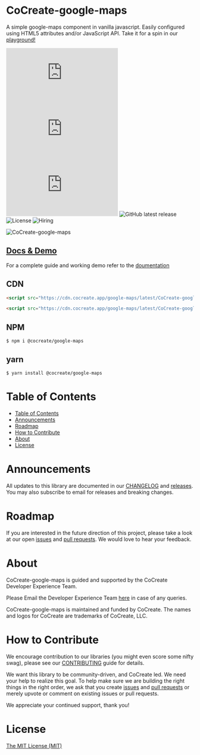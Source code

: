 # CoCreate-google-maps

A simple google-maps component in vanilla javascript. Easily configured using HTML5 attributes and/or JavaScript API. Take it for a spin in our [playground!](https://cocreate.app/docs/google-maps)

![minified](https://img.badgesize.io/https://cdn.cocreate.app/google-maps/latest/CoCreate-google-maps.min.js?style=flat-square&label=minified&color=orange)
![gzip](https://img.badgesize.io/https://cdn.cocreate.app/google-maps/latest/CoCreate-google-maps.min.js?compression=gzip&style=flat-square&label=gzip&color=yellow)
![brotli](https://img.badgesize.io/https://cdn.cocreate.app/google-maps/latest/CoCreate-google-maps.min.js?compression=brotli&style=flat-square&label=brotli)
![GitHub latest release](https://img.shields.io/github/v/release/CoCreate-app/CoCreate-google-maps?style=flat-square)
![License](https://img.shields.io/github/license/CoCreate-app/CoCreate-google-maps?style=flat-square)
![Hiring](https://img.shields.io/static/v1?style=flat-square&label=&message=Hiring&color=blueviolet)

![CoCreate-google-maps](https://cdn.cocreate.app/docs/CoCreate-google-maps.gif)

## [Docs & Demo](https://cocreate.app/docs/google-maps)

For a complete guide and working demo refer to the [doumentation](https://cocreate.app/docs/google-maps)

## CDN

```html
<script src="https://cdn.cocreate.app/google-maps/latest/CoCreate-google-maps.min.js"></script>
```

```html
<script src="https://cdn.cocreate.app/google-maps/latest/CoCreate-google-maps.min.css"></script>
```

## NPM

```shell
$ npm i @cocreate/google-maps
```

## yarn

```shell
$ yarn install @cocreate/google-maps
```

# Table of Contents

- [Table of Contents](#table-of-contents)
- [Announcements](#announcements)
- [Roadmap](#roadmap)
- [How to Contribute](#how-to-contribute)
- [About](#about)
- [License](#license)

<a name="announcements"></a>

# Announcements

All updates to this library are documented in our [CHANGELOG](https://github.com/CoCreate-app/CoCreate-google-maps/blob/master/CHANGELOG.md) and [releases](https://github.com/CoCreate-app/CoCreate-google-maps/releases). You may also subscribe to email for releases and breaking changes.

<a name="roadmap"></a>

# Roadmap

If you are interested in the future direction of this project, please take a look at our open [issues](https://github.com/CoCreate-app/CoCreate-google-maps/issues) and [pull requests](https://github.com/CoCreate-app/CoCreate-google-maps/pulls). We would love to hear your feedback.

<a name="about"></a>

# About

CoCreate-google-maps is guided and supported by the CoCreate Developer Experience Team.

Please Email the Developer Experience Team [here](mailto:develop@cocreate.app) in case of any queries.

CoCreate-google-maps is maintained and funded by CoCreate. The names and logos for CoCreate are trademarks of CoCreate, LLC.

<a name="contribute"></a>

# How to Contribute

We encourage contribution to our libraries (you might even score some nifty swag), please see our [CONTRIBUTING](https://github.com/CoCreate-app/CoCreate-google-maps/blob/master/CONTRIBUTING.md) guide for details.

We want this library to be community-driven, and CoCreate led. We need your help to realize this goal. To help make sure we are building the right things in the right order, we ask that you create [issues](https://github.com/CoCreate-app/CoCreate-google-maps/issues) and [pull requests](https://github.com/CoCreate-app/CoCreate-google-maps/pulls) or merely upvote or comment on existing issues or pull requests.

We appreciate your continued support, thank you!

# License

[The MIT License (MIT)](https://github.com/CoCreate-app/CoCreate-google-maps/blob/master/LICENSE)
